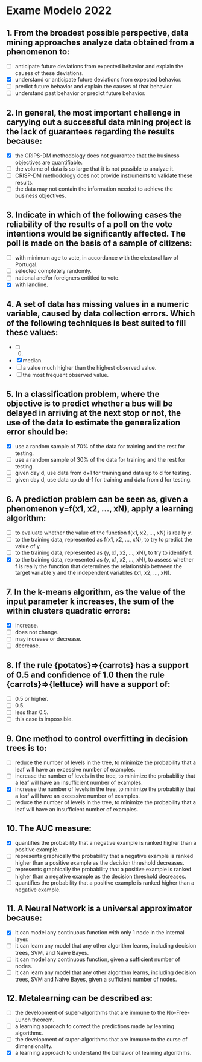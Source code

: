 # Exame Modelo 2022

## 1. From the broadest possible perspective, data mining approaches analyze data obtained from a phenomenon to:
- [ ] anticipate future deviations from expected behavior and explain the causes of these deviations.
- [x] understand or anticipate future deviations from expected behavior.
- [ ] predict future behavior and explain the causes of that behavior.
- [ ] understand past behavior or predict future behavior.

## 2. In general, the most important challenge in caryying out a successful data mining project is the lack of guarantees regarding the results because:
- [x] the CRIPS-DM methodology does not guarantee that the business objectives are quantifiable.
- [ ] the volume of data is so large that it is not possible to analyze it.
- [ ] CRISP-DM methodology does not provide instruments to validate these results.
- [ ] the data may not contain the information needed to achieve the business objectives.

## 3. Indicate in which of the following cases the reliability of the results of a poll on the vote intentions would be significantly affected. The poll is made on the  basis of a sample of citizens:
- [ ] with minimum age to vote, in accordance with the electoral law of Portugal.
- [ ] selected completely randomly.
- [ ] national and/or foreigners entitled to vote.
- [x] with landline.

## 4. A set of data has missing values in a numeric variable, caused by data collection errors. Which of the following techniques is best suited to fill these values:
- [ ] 0.
- [x] median.
- [ ] a value much higher than the highest observed value.
- [ ] the most frequent observed value.

## 5. In a classification problem, where the objective is to predict whether a bus will be delayed in arriving at the next stop or not, the use of the data to estimate the generalization error should be:
- [x] use a random sample of 70% of the data for training and the rest for testing.
- [ ] use a random sample of 30% of the data for training and the rest for testing.
- [ ] given day d, use data from d+1 for training and data up to d for testing.
- [ ] given day d, use data up do d-1 for training and data from d for testing.

## 6. A prediction problem can be seen as, given a phenomenon y=f(x1, x2, ..., xN), apply a learning algorithm:
- [ ] to evaluate whether the value of the function f(x1, x2, ..., xN) is really y.
- [ ] to the training data, represented as f(x1, x2, ..., xN), to try to predict the value of y.
- [ ] to the training data, represented as (y, x1, x2, ..., xN), to try to identify f.
- [x] to the training data, represented as (y, x1, x2, ..., xN), to assess whether f is really the function that determines the relationship between the target variable y and the independent variables (x1, x2, ..., xN).

## 7. In the k-means algorithm, as the value of the input parameter k increases, the sum of the within clusters quadratic errors:
- [x] increase.
- [ ] does not change.
- [ ] may increase or decrease.
- [ ] decrease.

## 8. If the rule {potatos}=>{carrots} has a support of 0.5 and confidence of 1.0 then the rule {carrots}=>{lettuce} will have a support of:
- [ ] 0.5 or higher.
- [ ] 0.5.
- [ ] less than 0.5.
- [ ] this case is impossible.

## 9. One method to control overfitting in decision trees is to:
- [ ] reduce the number of levels in the tree, to minimize the probability that a leaf will have an excessive number of examples.
- [ ] increase the number of levels in the tree, to minimize the probability that a leaf will have an insufficient number of examples.
- [x] increase the number of levels in the tree, to minimize the probability that a leaf will have an excessive number of examples.
- [ ] reduce the number of levels in the tree, to minimize the probability that a leaf will have an insufficient number of examples.

## 10. The AUC measure:
- [x] quantifies the probability that a negative example is ranked higher than a positive example.
- [ ] represents graphically the probability that a negative example is ranked higher than a positive example as the decision threshold decreases.
- [ ] represents graphically the probability that a positive example is ranked higher than a negative example as the decision threshold decreases.
- [ ] quantifies the probability that a positive example is ranked higher than a negative example.

## 11. A Neural Network is a universal approximator because:
- [x] it can model any continuous function with only 1 node in the internal layer.
- [ ] it can learn any model that any other algorithm learns, including decision trees, SVM, and Naive Bayes.
- [ ] it can model any continuous function, given a sufficient number of nodes.
- [ ] it can learn any model that any other algorithm learns, including decision trees, SVM and Naive Bayes, given a sufficient number of nodes.

## 12. Metalearning can be described as:
- [ ] the development of super-algorithms that are immune to the No-Free-Lunch theorem.
- [ ] a learning approach to correct the predictions made by learning algorithms.
- [ ] the development of super-algorithms that are immune to the curse of dimensionality.
- [x] a learning approach to understand the behavior of learning algorithms.